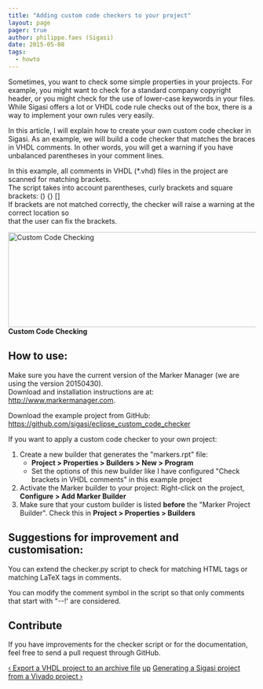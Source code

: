 ```yaml
---
title: "Adding custom code checkers to your project"
layout: page 
pager: true
author: philippe.faes (Sigasi)
date: 2015-05-08
tags: 
  - howto
---
```

<div class="content">
<p>Sometimes, you want to check some simple properties in your projects. For example, you might want to check for a standard company copyright header, or you might check for the use of lower-case keywords in your files. While Sigasi offers a lot or <span class="caps">VHDL</span> code rule checks out of the box, there is a way to implement your own rules very easily.</p>	<p>In this article, I will explain how to create your own custom code checker in Sigasi. As an example, we will build a code checker that matches the braces in <span class="caps">VHDL</span> comments. In other words, you will get a warning if you have unbalanced parentheses in your comment lines.</p>	<p>In this example, all comments in <span class="caps">VHDL</span> (*.vhd) files in the project are scanned for matching brackets. <br/>The script takes into account parentheses, curly brackets and square brackets: () {} []<br/>If brackets are not matched correctly, the checker will raise a warning at the correct location so <br/>that the user can fix the brackets.</p>	<p><span class="inline inline-center"><img src="http://www.sigasi.com/sites/www.sigasi.com/files/images/custom_code_checking.png" alt="Custom Code Checking" title="Custom Code Checking" class="image image-_original " width="607" height="193"/><span class="caption"><strong>Custom Code Checking</strong></span></span></p>	<h2>How to use:</h2>	<p>Make sure you have the current version of the Marker Manager (we are using the version 20150430). <br/>Download and installation instructions are at: <a href="http://www.markermanager.com" class="elf-external elf-icon">http://www.markermanager.com</a>.</p>	<p>Download the example project from GitHub: <a href="https://github.com/sigasi/eclipse_custom_code_checker" class="elf-external elf-icon">https://github.com/sigasi/eclipse_custom_code_checker</a></p>	<p>If you want to apply a custom code checker to your own project:</p>	<ol><li>Create a new builder that generates the "markers.rpt" file:	<ul><li><strong>Project &gt; Properties &gt; Builders &gt; New &gt; Program</strong></li>		<li>Set the options of this new builder like I have configured "Check brackets in VHDL comments" in this example project</li>	</ul></li>		<li>Activate the Marker builder to your project: Right-click on the project, <strong>Configure &gt; Add Marker Builder</strong></li>		<li>Make sure that your custom builder is listed <strong>before</strong> the "Marker Project Builder". Check this in <strong>Project &gt; Properties &gt; Builders</strong></li>	</ol><h2>Suggestions for improvement and customisation:</h2>	<p>You can extend the checker.py script to check for matching <span class="caps">HTML</span> tags or matching LaTeX tags in comments.</p>	<p>You can modify the comment symbol in the script so that only comments that start with "--!' are considered.</p>	<h2>Contribute</h2>	<p>If you have improvements for the checker script or for the documentation, feel free to send a pull request through GitHub.<br/></p>  <div id="book-navigation-1518" class="book-navigation">            <div class="page-links clear-block">              <a href="/content/export-vhdl-project-archive-file" class="page-previous" title="Go to previous page">&#8249; Export a VHDL project to an archive file</a>                    <a href="/content/sigasi-how" class="page-up" title="Go to parent page">up</a>                    <a href="/content/generating-sigasi-project-vivado-project" class="page-next" title="Go to next page">Generating a Sigasi project from a Vivado project &#8250;</a>          </div>      </div>  </div>

